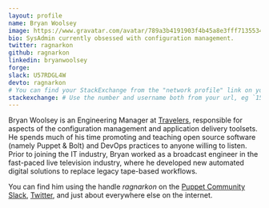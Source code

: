 ```yaml
---
layout: profile
name: Bryan Woolsey
image: https://www.gravatar.com/avatar/789a3b4191903f4b45a8e3fff7135534?s=460
bio: SysAdmin currently obsessed with configuration management.
twitter: ragnarkon
github: ragnarkon
linkedin: bryanwoolsey
forge:
slack: U57RDGL4W
devto: ragnarkon
# You can find your StackExchange from the "network profile" link on your stackoverflow page
stackexchange: # Use the number and username both from your url, eg `15186808/binford2k`
---
```


Bryan Woolsey is an Engineering Manager at [Travelers](https://www.travelers.com), responsible for aspects of the configuration management and application delivery toolsets. He
spends much of his time promoting and teaching open source software (namely Puppet & Bolt) and DevOps practices to anyone willing to listen. Prior to joining the IT industry, Bryan worked as
a broadcast engineer in the fast-paced live television industry, where he developed new automated digital solutions to replace legacy tape-based workflows.

You can find him using the handle *ragnarkon* on the [Puppet Community Slack](https://slack.puppet.com), [Twitter](https://twitter.com/ragnarkon), and just about everywhere else on the
internet.
